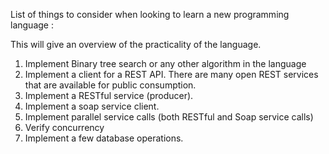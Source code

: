 List of things to consider when looking to learn a new programming language : 

This will give an overview of the practicality of the language.

1. Implement Binary tree search or any other algorithm in the language
1. Implement a client for a REST API. There are many open REST services that are available for public consumption.
1. Implement a RESTful service (producer).
1. Implement a soap service client.
1. Implement parallel service calls (both RESTful and Soap service calls)
1. Verify concurrency
1. Implement a few database operations.

